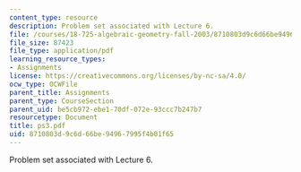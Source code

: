 ```yaml
---
content_type: resource
description: Problem set associated with Lecture 6.
file: /courses/18-725-algebraic-geometry-fall-2003/8710803d9c6d66be94967995f4b01f65_ps3.pdf
file_size: 87423
file_type: application/pdf
learning_resource_types:
- Assignments
license: https://creativecommons.org/licenses/by-nc-sa/4.0/
ocw_type: OCWFile
parent_title: Assignments
parent_type: CourseSection
parent_uid: be5cb972-ebe1-70df-072e-93ccc7b247b7
resourcetype: Document
title: ps3.pdf
uid: 8710803d-9c6d-66be-9496-7995f4b01f65
---
```

Problem set associated with Lecture 6.